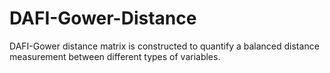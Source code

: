 # DAFI-Gower-Distance
DAFI-Gower distance matrix is constructed to quantify a balanced distance measurement between different types of variables.
